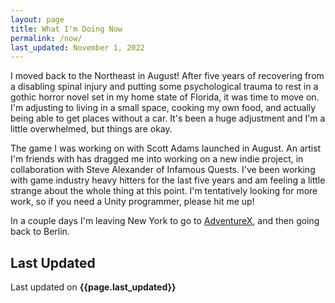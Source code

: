 ```yaml
---
layout: page
title: What I'm Doing Now
permalink: /now/
last_updated: November 1, 2022
---
```

I moved back to the Northeast in August! After five years of recovering from a disabling spinal injury and putting some psychological trauma to rest in a gothic horror novel set in my home state of Florida, it was time to move on. I'm adjusting to living in a small space, cooking my own food, and actually being able to get places without a car. It's been a huge adjustment and I'm a little overwhelmed, but things are okay.

The game I was working on with Scott Adams launched in August. An artist I'm friends with has dragged me into working on a new indie project, in collaboration with Steve Alexander of Infamous Quests. I've been working with game industry heavy hitters for the last five years and am feeling a little strange about the whole thing at this point. I'm tentatively looking for more work, so if you need a Unity programmer, please hit me up! 

In a couple days I'm leaving New York to go to [AdventureX](https://adventurexpo.org/), and then going back to Berlin. 
## Last Updated

Last updated on **{{page.last_updated}}** 
